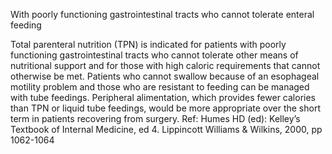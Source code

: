 With poorly functioning gastrointestinal tracts who cannot tolerate enteral feeding

Total parenteral nutrition (TPN) is indicated for patients with poorly functioning gastrointestinal tracts who cannot tolerate other means of nutritional support and for those with high caloric requirements that cannot otherwise be met. Patients who cannot swallow because of an esophageal motility problem and those who are resistant to feeding can be managed with tube feedings. Peripheral alimentation, which provides fewer calories than TPN or liquid tube feedings, would be more appropriate over the short term in patients recovering from surgery. Ref: Humes HD (ed): Kelley’s Textbook of Internal Medicine, ed 4. Lippincott Williams & Wilkins, 2000, pp 1062-1064